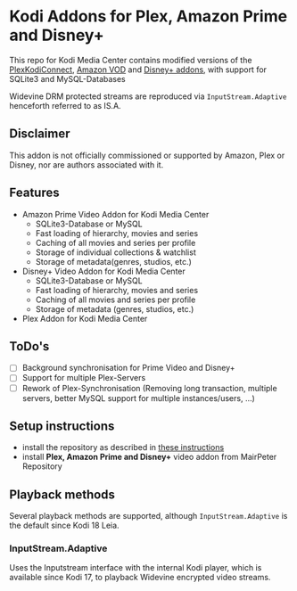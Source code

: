 # Kodi Addons for Plex, Amazon Prime and Disney+ 

This repo for Kodi Media Center contains modified versions of the [PlexKodiConnect](https://github.com/croneter/PlexKodiConnect), [Amazon VOD](https://github.com/Sandmann79/xbmc) and [Disney+ addons](https://github.com/matthuisman/slyguy.addons/), with support for SQLite3 and MySQL-Databases

Widevine DRM protected streams are reproduced via `InputStream.Adaptive` henceforth referred to as IS.A.

## Disclaimer
This addon is not officially commissioned or supported by Amazon, Plex or Disney, nor are authors associated with it. 


## Features
* Amazon Prime Video Addon for Kodi Media Center
  * SQLite3-Database or MySQL
  * Fast loading of hierarchy, movies and series
  * Caching of all movies and series per profile
  * Storage of individual collections & watchlist
  * Storage of metadata(genres, studios, etc.)
* Disney+ Video Addon  for Kodi Media Center
  * SQLite3-Database or MySQL
  * Fast loading of hierarchy, movies and series
  * Caching of all movies and series per profile
  * Storage of metadata (genres, studios, etc.)
* Plex Addon for Kodi Media Center

## ToDo's
- [ ] Background synchronisation for Prime Video and Disney+
- [ ] Support for multiple Plex-Servers
- [ ] Rework of Plex-Synchronisation (Removing long transaction, multiple servers, better MySQL support for multiple instances/users, ...)

## Setup instructions
* install the repository as described in [these instructions](https://github.com/PeterMair/kodi_addons/blob/master/xbmc/README.md)
* install **Plex, Amazon Prime and Disney+** video addon from MairPeter Repository

## Playback methods
Several playback methods are supported, although `InputStream.Adaptive` is the default since Kodi 18 Leia.

### InputStream.Adaptive
Uses the Inputstream interface with the internal Kodi player, which is available since Kodi 17, to playback Widevine encrypted video streams.
